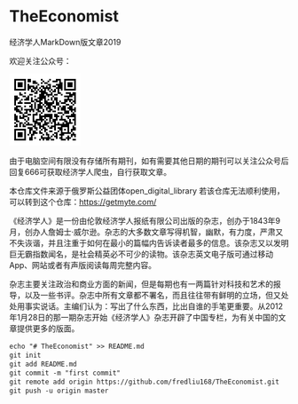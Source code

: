 # TheEconomist

经济学人MarkDown版文章2019

欢迎关注公众号：

![image](images/qrcode.png) 

由于电脑空间有限没有存储所有期刊，如有需要其他日期的期刊可以关注公众号后回复666可获取经济学人爬虫，自行获取文章。

本仓库文件来源于俄罗斯公益团体open_digital_library 若该仓库无法顺利使用，可以转到这个仓库：https://getmyte.com/


《经济学人》是一份由伦敦经济学人报纸有限公司出版的杂志，创办于1843年9月，创办人詹姆士·威尔逊。杂志的大多数文章写得机智，幽默，有力度，严肃又不失诙谐，并且注重于如何在最小的篇幅内告诉读者最多的信息。该杂志又以发明巨无霸指数闻名，是社会精英必不可少的读物。该杂志英文电子版可通过移动App、网站或者有声版阅读每周完整内容。

杂志主要关注政治和商业方面的新闻，但是每期也有一两篇针对科技和艺术的报导，以及一些书评。杂志中所有文章都不署名，而且往往带有鲜明的立场，但又处处用事实说话。主编们认为：写出了什么东西，比出自谁的手笔更重要。从2012年1月28日的那一期杂志开始《经济学人》杂志开辟了中国专栏，为有关中国的文章提供更多的版面。


```
echo "# TheEconomist" >> README.md
git init
git add README.md
git commit -m "first commit"
git remote add origin https://github.com/fredliu168/TheEconomist.git
git push -u origin master
```

